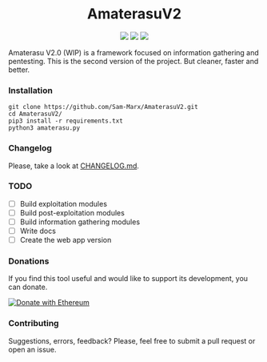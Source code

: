 <h1 align="center">AmaterasuV2</h1>
<p align="center">
    <a href="https://github.com/Sam-Marx/AmaterasuV2/" alt="Stars">
        <img src="https://img.shields.io/github/stars/Sam-Marx/AmaterasuV2"/></a>
    <a href="https://github.com/Sam-Marx/AmaterasuV2/" alt="LICENSE">
      <img src="https://img.shields.io/github/license/Sam-Marx/AmaterasuV2"/></a>
    <a href="https://github.com/Sam-Marx/AmaterasuV2/" alt="python version">
      <img src="https://img.shields.io/badge/python-3.6%2B-blue"></a>
</p>

Amaterasu V2.0 (WIP) is a framework focused on information gathering and pentesting. This is the second version of the project. But cleaner, faster and better.

### Installation
```
git clone https://github.com/Sam-Marx/AmaterasuV2.git
cd AmaterasuV2/
pip3 install -r requirements.txt
python3 amaterasu.py
```

### Changelog
Please, take a look at [CHANGELOG.md](https://github.com/Sam-Marx/AmaterasuV2/blob/master/CHANGELOG.md).

### TODO
- [ ] Build exploitation modules
- [ ] Build post-exploitation modules
- [ ] Build information gathering modules
- [ ] Write docs
- [ ] Create the web app version

### Donations
If you find this tool useful and would like to support its development, you can donate.

[![Donate with Ethereum](https://en.cryptobadges.io/badge/big/0x177a1e9775202A274b4E7905f9450cD2933e1D3f)](https://en.cryptobadges.io/donate/0x177a1e9775202A274b4E7905f9450cD2933e1D3f)

### Contributing
Suggestions, errors, feedback? Please, feel free to submit a pull request or open an issue.
